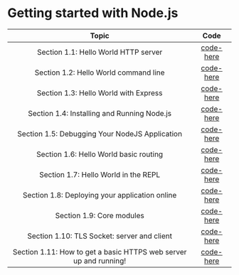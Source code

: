# Getting started with Node.js

| **Topic** | **Code** |
|:---------:|:--------:|
| Section 1.1: Hello World HTTP server | [code-here](/chapters/1/doc/1.1.md) |
| Section 1.2: Hello World command line | [code-here](/chapters/1/doc/1.2.md) |
| Section 1.3: Hello World with Express | [code-here](/chapters/1/doc/1.3.md) |
| Section 1.4: Installing and Running Node.js | [code-here](/chapters/1/doc/1.4.md) |
| Section 1.5: Debugging Your NodeJS Application | [code-here](/chapters/1/doc/1.5.md) |
| Section 1.6: Hello World basic routing | [code-here](/chapters/1/doc/1.6.md) |
| Section 1.7: Hello World in the REPL | [code-here](/chapters/1/doc/1.7.md) |
| Section 1.8: Deploying your application online | [code-here](/chapters/1/doc/1.8.md) |
| Section 1.9: Core modules | [code-here](/chapters/1/doc/1.9.md) |
| Section 1.10: TLS Socket: server and client | [code-here](/chapters/1/doc/1.10.md) |
| Section 1.11: How to get a basic HTTPS web server up and running! | [code-here](/chapters/1/doc/1.11.md) |